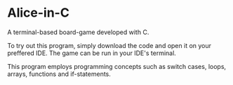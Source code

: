 # Alice-in-C
A terminal-based board-game developed with C. 

To try out this program, simply download the code and open it on your preffered IDE. The game can be run in your IDE's terminal. 

This program employs programming concepts such as switch cases, loops, arrays, functions and if-statements. 
